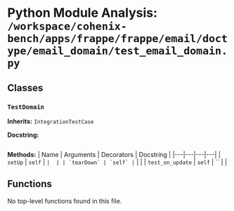 # Python Module Analysis: `/workspace/cohenix-bench/apps/frappe/frappe/email/doctype/email_domain/test_email_domain.py`

## Classes

### `TestDomain`
**Inherits:** `IntegrationTestCase`


**Docstring:**
```

```

**Methods:**
| Name | Arguments | Decorators | Docstring |
|---|---|---|---|
| `setUp` | `self` | `` |  |
| `tearDown` | `self` | `` |  |
| `test_on_update` | `self` | `` |  |





## Functions

No top-level functions found in this file.
